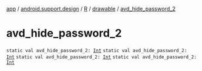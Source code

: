 [app](../../../index.md) / [android.support.design](../../index.md) / [R](../index.md) / [drawable](index.md) / [avd_hide_password_2](.)

# avd_hide_password_2

`static val avd_hide_password_2: `[`Int`](https://kotlinlang.org/api/latest/jvm/stdlib/kotlin/-int/index.html)
`static val avd_hide_password_2: `[`Int`](https://kotlinlang.org/api/latest/jvm/stdlib/kotlin/-int/index.html)
`static val avd_hide_password_2: `[`Int`](https://kotlinlang.org/api/latest/jvm/stdlib/kotlin/-int/index.html)
`static val avd_hide_password_2: `[`Int`](https://kotlinlang.org/api/latest/jvm/stdlib/kotlin/-int/index.html)